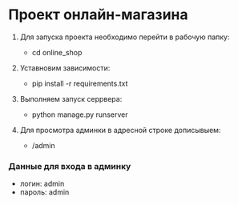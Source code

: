 # Проект онлайн-магазина
1) Для запуска проекта необходимо перейти в рабочую папку: 
   - cd online_shop 

3) Уставновим зависимости: 
   - pip install -r requirements.txt

2) Выполняем запуск серрвера: 
   - python manage.py runserver
   
3) Для просмотра админки в адресной строке дописывыем: 
   - /admin
   
### Данные для входа в админку

- логин: admin
- пароль: admin